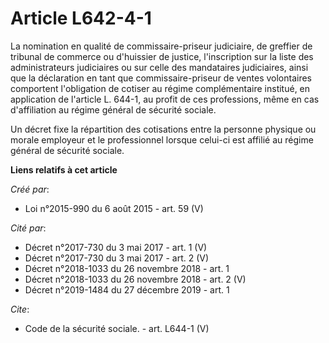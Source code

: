 # Article L642-4-1

La nomination en qualité de commissaire-priseur judiciaire, de greffier de tribunal de commerce ou d'huissier de justice,
l'inscription sur la liste des administrateurs judiciaires ou sur celle des mandataires judiciaires, ainsi que la déclaration
en tant que commissaire-priseur de ventes volontaires comportent l'obligation de cotiser au régime complémentaire institué,
en application de l'article L. 644-1, au profit de ces professions, même en cas d'affiliation au régime général de sécurité
sociale. 

Un décret fixe la répartition des cotisations entre la personne physique ou morale employeur et le professionnel lorsque
celui-ci est affilié au régime général de sécurité sociale.

**Liens relatifs à cet article**

_Créé par_:

  - Loi n°2015-990 du 6 août 2015 - art. 59 (V)

_Cité par_:

  - Décret n°2017-730 du 3 mai 2017 - art. 1 (V)
  - Décret n°2017-730 du 3 mai 2017 - art. 2 (V)
  - Décret n°2018-1033 du 26 novembre 2018 - art. 1
  - Décret n°2018-1033 du 26 novembre 2018 - art. 2 (V)
  - Décret n°2019-1484 du 27 décembre 2019 - art. 1

_Cite_:

  - Code de la sécurité sociale. - art. L644-1 (V)
